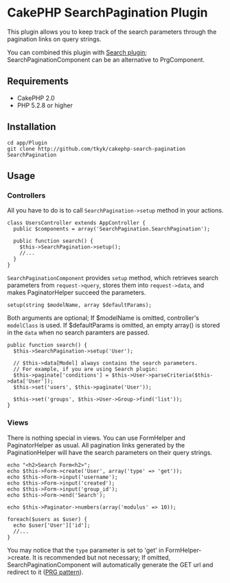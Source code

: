 CakePHP SearchPagination Plugin
=====================================

This plugin allows you to keep track of the search parameters
through the pagination links on query strings.

You can combined this plugin with [Search plugin](http://github.com/CakeDC/Search);
SearchPaginationComponent can be an alternative to PrgComponent.


Requirements
------------------------------

* CakePHP 2.0
* PHP 5.2.8 or higher


Installation
------------------------------

    cd app/Plugin
    git clone http://github.com/tkyk/cakephp-search-pagination SearchPagination


Usage
------------------------------

### Controllers ###

All you have to do is to call `SearchPagination->setup` method in your actions.

    class UsersController extends AppController {
      public $components = array('SearchPagination.SearchPagination');

      public function search() {
        $this->SearchPagination->setup();
        //...
      }
    }

`SearchPaginationComponent` provides `setup` method,
which retrieves search parameters from `request->query`,
stores them into `request->data`, and makes PaginatorHelper succeed the parameters.

    setup(string $modelName, array $defaultParams);

Both arguments are optional;
If $modelName is omitted, controller's `modelClass` is used.
If $defaultParams is omitted, an empty array() is stored in the `data`
when no search paramters are passed.

    public function search() {
      $this->SearchPagination->setup('User');
    
      // $this->data[Model] always contains the search parameters.
      // For example, if you are using Search plugin:
      $this->paginate['conditions'] = $this->User->parseCriteria($this->data['User']);
      $this->set('users', $this->paginate('User'));
    
      $this->set('groups', $this->User->Group->find('list'));
    }


### Views ###

There is nothing special in views. You can use FormHelper and PaginatorHelper as usual.
All pagination links generated by the PaginationHelper will have the search parameters
on their query strings.

    echo "<h2>Search Form<h2>";
    echo $this->Form->create('User', array('type' => 'get'));
    echo $this->Form->input('username');
    echo $this->Form->input('created');
    echo $this->Form->input('group_id');
    echo $this->Form->end('Search');
    
    echo $this->Paginator->numbers(array('modulus' => 10));
    
    foreach($users as $user) {
      echo $user['User']['id'];
      //...
    }

You may notice that the `type` parameter is set to 'get' in FormHelper->create.
It is recommended but not necessary; If omitted, SearchPaginationComponent will
automatically generate the GET url and redirect to it ([PRG pattern](http://en.wikipedia.org/wiki/Post/Redirect/Get)).
